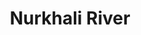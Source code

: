 ---
title: "Nurkhali River"
title_bn: "নূরখালী নদী"
description: "It started flowing from Mostafapur of Dirai of Sunamganj and then divided into two branches. One flows upto Koitha and another fall into Singli River."
---